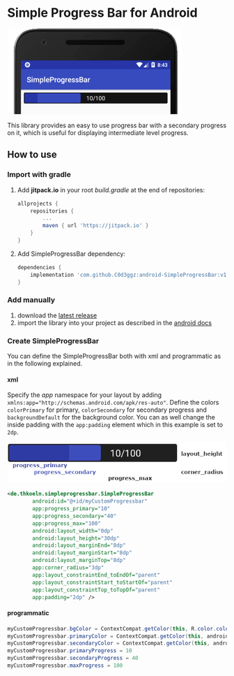# Simple Progress Bar for Android
![SimpleProgressBar](screenshots/SimpleProgressBar.png)

This library provides an easy to use progress bar with a secondary progress on it, which is useful for
displaying intermediate level progress.

## How to use
### Import with gradle
1. Add **jitpack.io** in your root *build.gradle* at the end of repositories:

	```groovy
    allprojects {
        repositories {
            ...
            maven { url 'https://jitpack.io' }
        }
    }
	```
2. Add SimpleProgressBar dependency:
	```groovy
    dependencies {
        implementation 'com.github.C0d3ggz:android-SimpleProgressBar:v1.0.1'
    }
	```

### Add manually
1. download the [latest release](https://github.com/C0d3GGz/android-SimpleProgressBar/releases/latest)
2. import the library into your project as described in the [android docs](https://developer.android.com/studio/projects/android-library#AddDependency)


### Create SimpleProgressBar
You can define the SimpleProgressBar both with xml and programmatic as in the following explained.
#### xml
Specify the *app* namespace for your layout by adding `xmlns:app="http://schemas.android.com/apk/res-auto"`. Define the colors `colorPrimary` for primary, `colorSecondary` for secondary progress and `backgroundDefault` for the background color. You can as well change the inside padding with the `app:padding` element which in this example is set to `2dp`.

![SimpleProgressBar](screenshots/SimpleProgressBar_xml.png)

```xml
<de.thkoeln.simpleprogressbar.SimpleProgressBar
        android:id="@+id/myCustomProgressbar"
        app:progress_primary="10"
        app:progress_secondary="40"
        app:progress_max="100"
        android:layout_width="0dp"
        android:layout_height="30dp"
        android:layout_marginEnd="8dp"
        android:layout_marginStart="8dp"
        android:layout_marginTop="8dp"
        app:corner_radius="3dp"
        app:layout_constraintEnd_toEndOf="parent"
        app:layout_constraintStart_toStartOf="parent"
        app:layout_constraintTop_toTopOf="parent"
        app:padding="2dp" />
```
#### programmatic
```java
myCustomProgressbar.bgColor = ContextCompat.getColor(this, R.color.colorAccent)
myCustomProgressbar.primaryColor = ContextCompat.getColor(this, android.R.color.holo_blue_bright)
myCustomProgressbar.secondaryColor = ContextCompat.getColor(this, android.R.color.holo_blue_dark)
myCustomProgressbar.primaryProgress = 10
myCustomProgressbar.secondaryProgress = 40
myCustomProgressbar.maxProgress = 100
```
